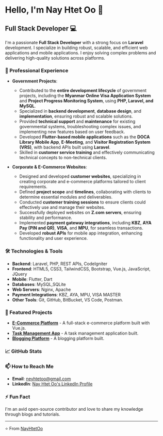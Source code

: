 <!--
NayHtetOo/NayHtetOo is a ✨ special ✨ repository because its `README.md` (this file) appears on your GitHub profile.
You can click the Preview link to take a look at your changes.
-->
# Hello, I'm Nay Htet Oo 👋

## Full Stack Developer 💻

I'm a passionate **Full Stack Developer** with a strong focus on **Laravel** development. I specialize in building robust, scalable, and efficient web applications and mobile applications. I enjoy solving complex problems and delivering high-quality solutions across platforms.

### 🚀 Professional Experience

- **Government Projects**:  
  - Contributed to the **entire development lifecycle** of government projects, including the **Myanmar Online Visa Application System** and **Project Progress Monitoring System**, using **PHP, Laravel, and MySQL**.  
  - Specialized in **backend development**, **database design**, and **implementation**, ensuring robust and scalable solutions.  
  - Provided **technical support** and **maintenance** for existing governmental systems, troubleshooting complex issues, and implementing new features based on user feedback.  
  - Developed **Flutter-based mobile applications** such as the **DOCA Library Mobile App**, **E-Meeting**, and **Visitor Registration System (VRS)**, with backend APIs built using **Laravel**.  
  - Skilled in **customer service training** and effectively communicating technical concepts to non-technical clients.  

- **Corporate & E-Commerce Websites**:  
  - Designed and developed **customer websites**, specializing in creating corporate and e-commerce platforms tailored to client requirements.  
  - Defined **project scope** and **timelines**, collaborating with clients to determine essential modules and deliverables.  
  - Conducted **customer training sessions** to ensure clients could effectively use and manage their websites.  
  - Successfully deployed websites on **Z.com servers**, ensuring stability and performance.  
  - Implemented **payment gateway integrations**, including **KBZ**, **AYA Pay (PIN and QR)**, **VISA**, and **MPU**, for seamless transactions.  
  - Developed **robust APIs** for mobile app integration, enhancing functionality and user experience.  

### 🛠️ Technologies & Tools

- **Backend**: Laravel, PHP, REST APIs, CodeIgniter
- **Frontend**: HTML5, CSS3, TailwindCSS, Bootstrap, Vue.js, JavaScript, JQuery
- **Mobile**: Flutter, Dart
- **Databases**: MySQL,SQLite
- **Web Servers**: Nginx, Apache
- **Payment Integrations**: KBZ, AYA, MPU, VISA MASTER
- **Other Tools**: Git, GitHub, BitBucket, VS Code, Postman.

### 🌟 Featured Projects

- **[E-Commerce Platform]()** - A full-stack e-commerce platform built with Vue.js.
- **[Task Management App]()** - A task management application built.
- **[Blogging Platform]()** - A blogging platform built.

### 📈 GitHub Stats

### 📫 How to Reach Me

- **Email**: [neyhtetoo@gmail.com](mailto:neyhtetoo@gmail.com)
- **LinkedIn**: [Nay Htet Oo's LinkedIn Profile](https://www.linkedin.com/in/ney-htet-oo-858043248/)

### ⚡ Fun Fact

I'm an avid open-source contributor and love to share my knowledge through blogs and tutorials.

---

⭐️ From [NayHtetOo](https://github.com/NayHtetOo)
